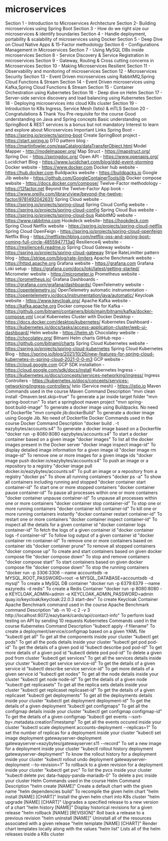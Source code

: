# microservices

Section 1 - Introduction to Microservices Architecture
Section 2- Building microservices using Spring Boot
Section 3 - How do we right size our microservices & identify boundaries
Section 4 - Handle deployment, portability & scalability of microservices using Docker
Section 5 - Deep Dive on Cloud Native Apps & 15-Factor methodology
Section 6 - Configurations Management in Microservices
Section 7 - Using MySQL DBs inside microservices
Section 8 - Service Discovery & Service Registration in microservices
Section 9 - Gateway, Routing & Cross cutting concerns in Microservices
Section 10 - Making Microservices Resilient
Section 11 - Observability and monitoring of microservices
Section 12 - Microservices Security
Section 13 - Event Driven microservices using RabbitMQ,Spring Cloud Functions & Stream
Section 14 - Event Driven microservices using Kafka,Spring Cloud Functions & Stream
Section 15 - Container Orchestration using Kubernetes
Section 16 - Deep dive on Helm
Section 17 - Server-side service discovery and load balancing using Kubernetes
Section 18 - Deploying microservices into cloud K8s cluster
Section 19 - Introduction to K8s Ingress, Service Mesh (Istio) & mTLS
Section 20 - Congratulations & Thank You
Pre-requisite for the course
Good understanding on Java and Spring concepts
Basic understanding on SpringBoot & REST services is a bonus but not mandatory
Interest to learn and explore about Microservices
Important Links
Spring Boot - https://spring.io/projects/spring-boot
Create SpringBoot project - https://start.spring.io
DTO pattern blog - https://martinfowler.com/eaaCatalog/dataTransferObject.html
Model Mapper - http://modelmapper.org/
Map Struct - https://mapstruct.org/
Spring Doc - https://springdoc.org/
Open API - https://www.openapis.org/
Lucidchart Blog - https://www.lucidchart.com/blog/ddd-event-storming
Docker website - https://www.docker.com
Docker hub website - https://hub.docker.com
Buildpacks website - https://buildpacks.io
Google Jib website - https://github.com/GoogleContainerTools/jib
Docker compose website - https://docs.docker.com/compose/
Twelve-Factor methodology - https://12factor.net
Beyond the Twelve-Factor App book - https://www.oreilly.com/library/view/beyond-the-twelve-factor/9781492042631/
Spring Cloud website - https://spring.io/projects/spring-cloud
Spring Cloud Config website - https://spring.io/projects/spring-cloud-config
Spring Cloud Bus website - https://spring.io/projects/spring-cloud-bus
RabbitMQ website - https://www.rabbitmq.com
Hookdeck website- https://hookdeck.com
Spring Cloud Netflix website - https://spring.io/projects/spring-cloud-netflix
Spring Cloud OpenFeign - https://spring.io/projects/spring-cloud-openfeign
Netflix Blog - https://netflixtechblog.com/netflix-oss-and-spring-boot-coming-full-circle-4855947713a0
Resilience4j website - https://resilience4j.readme.io
Spring Cloud Gateway website - https://spring.io/projects/spring-cloud-gateway
Stripe RateLimitter pattern blog - https://stripe.com/blog/rate-limiters
Apache Benchmark website - https://httpd.apache.org
Grafana website - https://grafana.com
Grafana Loki setup - https://grafana.com/docs/loki/latest/getting-started/
Micrometer website - https://micrometer.io
Prometheus website - https://prometheus.io/
Grafana Dashboards - https://grafana.com/grafana/dashboards/
OpenTelemetry website - https://opentelemetry.io/
OpenTelemetry automatic instrumentation - https://opentelemetry.io/docs/instrumentation/java/automatic/
Keycloak website - https://www.keycloak.org/
Apache Kafka website - https://kafka.apache.org
Docker compose file for Kafka - https://github.com/bitnami/containers/blob/main/bitnami/kafka/docker-compose.yml
Local Kubernetes Cluster with Docker Desktop - https://docs.docker.com/desktop/kubernetes/
Kubernetes Dashboard - https://kubernetes.io/docs/tasks/access-application-cluster/web-ui-dashboard/
Helm website - https://helm.sh
Chocolatey website - https://chocolatey.org/
Bitnami Helm charts GitHub repo - https://github.com/bitnami/charts
Spring Cloud Kubernetes website - https://spring.io/projects/spring-cloud-kubernetes
Spring Cloud Kubernetes Blog - https://spring.io/blog/2021/10/26/new-features-for-spring-cloud-kubernetes-in-spring-cloud-2021-0-0-m3
GCP website - https://cloud.google.com
GCP SDK installation - https://cloud.google.com/sdk/docs/install
Kubernetes Ingress - https://kubernetes.io/docs/concepts/services-networking/ingress/
Ingress Controllers - https://kubernetes.io/docs/concepts/services-networking/ingress-controllers/
Istio (Service mesh) - https://istio.io
Maven Commands used in the course
Maven Command	Description
"mvn clean install -Dmaven.test.skip=true"	To generate a jar inside target folder
"mvn spring-boot:run"	To start a springboot maven project
"mvn spring-boot:build-image"	To generate a docker image using Buildpacks. No need of Dockerfile
"mvn compile jib:dockerBuild"	To generate a docker image using Google Jib. No need of Dockerfile
Docker Commands used in the course
Docker Command	Description
"docker build . -t eazybytes/accounts:s4"	To generate a docker image based on a Dockerfile
"docker run -p 8080:8080 eazybytes/accounts:s4"	To start a docker container based on a given image
"docker images"	To list all the docker images present in the Docker server
"docker image inspect image-id"	To display detailed image information for a given image id
"docker image rm image-id"	To remove one or more images for a given image ids
"docker image push docker.io/eazybytes/accounts:s4"	To push an image or a repository to a registry
"docker image pull docker.io/eazybytes/accounts:s4"	To pull an image or a repository from a registry
"docker ps"	To show all running containers
"docker ps -a"	To show all containers including running and stopped
"docker container start container-id"	To start one or more stopped containers
"docker container pause container-id"	To pause all processes within one or more containers
"docker container unpause container-id"	To unpause all processes within one or more containers
"docker container stop container-id"	To stop one or more running containers
"docker container kill container-id"	To kill one or more running containers instantly
"docker container restart container-id"	To restart one or more containers
"docker container inspect container-id"	To inspect all the details for a given container id
"docker container logs container-id"	To fetch the logs of a given container id
"docker container logs -f container-id"	To follow log output of a given container id
"docker container rm container-id"	To remove one or more containers based on container ids
"docker container prune"	To remove all stopped containers
"docker compose up"	To create and start containers based on given docker compose file
"docker compose down"	To stop and remove containers
"docker compose start"	To start containers based on given docker compose file
"docker compose down"	To stop the running containers
"docker run -p 3306:3306 --name accountsdb -e MYSQL_ROOT_PASSWORD=root -e MYSQL_DATABASE=accountsdb -d mysql"	To create a MySQL DB container
"docker run -p 6379:6379 --name eazyredis -d redis"	To create a Redis Container
"docker run -p 8080:8080 -e KEYCLOAK_ADMIN=admin -e KEYCLOAK_ADMIN_PASSWORD=admin quay.io/keycloak/keycloak:22.0.3 start-dev"	To create Keycloak Container
Apache Benchmark command used in the course
Apache Benchmark command	Description
"ab -n 10 -c 2 -v 3 http://localhost:8072/eazybank/cards/api/contact-info"	To perform load testing on API by sending 10 requests
Kubernetes Commands used in the course
Kubernetes Command	Description
"kubectl apply -f filename"	To create a deployment/service/configmap based on a given YAML file
"kubectl get all"	To get all the components inside your cluster
"kubectl get pods"	To get all the pods details inside your cluster
"kubectl get pod pod-id"	To get the details of a given pod id
"kubectl describe pod pod-id"	To get more details of a given pod id
"kubectl delete pod pod-id"	To delete a given pod from cluster
"kubectl get services"	To get all the services details inside your cluster
"kubectl get service service-id"	To get the details of a given service id
"kubectl describe service service-id"	To get more details of a given service id
"kubectl get nodes"	To get all the node details inside your cluster
"kubectl get node node-id"	To get the details of a given node
"kubectl get replicasets"	To get all the replica sets details inside your cluster
"kubectl get replicaset replicaset-id"	To get the details of a given replicaset
"kubectl get deployments"	To get all the deployments details inside your cluster
"kubectl get deployment deployment-id"	To get the details of a given deployment
"kubectl get configmaps"	To get all the configmap details inside your cluster
"kubectl get configmap configmap-id"	To get the details of a given configmap
"kubectl get events --sort-by=.metadata.creationTimestamp"	To get all the events occured inside your cluster
"kubectl scale deployment accounts-deployment --replicas=1"	To set the number of replicas for a deployment inside your cluster
"kubectl set image deployment gatewayserver-deployment gatewayserver=eazybytes/gatewayserver:s11 --record"	To set a new image for a deployment inside your cluster
"kubectl rollout history deployment gatewayserver-deployment"	To know the rollout history for a deployment inside your cluster
"kubectl rollout undo deployment gatewayserver-deployment --to-revision=1"	To rollback to a given revision for a deployment inside your cluster
"kubectl get pvc"	To list the pvcs inside your cluster
"kubectl delete pvc data-happy-panda-mariadb-0"	To delete a pvc inside your cluster
Helm Commands used in the course
Helm Command	Description
"helm create [NAME]"	Create a default chart with the given name
"helm dependencies build"	To recompile the given helm chart
"helm install [NAME] [CHART]"	Install the given helm chart into K8s cluster
"helm upgrade [NAME] [CHART]"	Upgrades a specified release to a new version of a chart
"helm history [NAME]"	Display historical revisions for a given release
"helm rollback [NAME] [REVISION]"	Roll back a release to a previous revision
"helm uninstall [NAME]"	Uninstall all of the resources associated with a given release
"helm template [NAME] [CHART]"	Render chart templates locally along with the values
"helm list"	Lists all of the helm releases inside a K8s cluster
